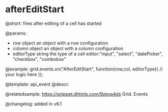 afterEditStart
=============

@short: fires after editing of a cell has started
	
@params:
- row			object		an object with a row configuration
- column		object		an object with a column configuration
- editorType	string		the type of a cell editor:"input", "select", "datePicker", "checkbox", "combobox"


@example:
grid.events.on("AfterEditStart", function(row,col, editorType){
	// your logic here
});


@template:	api_event
@descr:


	

@relatedsample:
https://snippet.dhtmlx.com/9zeyp4ds	Grid. Events

@changelog: added in v6.1

